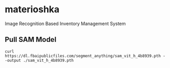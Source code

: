 # materioshka
Image Recognition Based Inventory Management System

## Pull SAM Model
`curl https://dl.fbaipublicfiles.com/segment_anything/sam_vit_h_4b8939.pth --output ./sam_vit_h_4b8939.pth`
